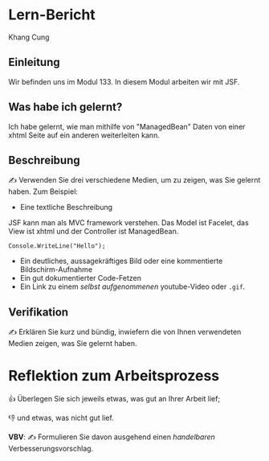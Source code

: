 # Lern-Bericht
Khang Cung

## Einleitung

Wir befinden uns im Modul 133. In diesem Modul arbeiten wir mit JSF.

## Was habe ich gelernt?
Ich habe gelernt, wie man mithilfe von "ManagedBean" Daten von einer xhtml Seite auf ein anderen weiterleiten kann.

## Beschreibung

✍️ Verwenden Sie drei verschiedene Medien, um zu zeigen, was Sie gelernt haben. Zum Beispiel:

* Eine textliche Beschreibung

JSF kann man als MVC framework verstehen. Das Model ist Facelet, das View ist xhtml und der Controller ist ManagedBean. 

```
Console.WriteLine("Hello");
```
* Ein deutliches, aussagekräftiges Bild oder eine kommentierte Bildschirm-Aufnahme
* Ein gut dokumentierter Code-Fetzen
* Ein Link zu einem *selbst aufgenommenen* youtube-Video oder `.gif`.

## Verifikation

✍️ Erklären Sie kurz und bündig, inwiefern die von Ihnen verwendeten Medien zeigen, was Sie gelernt haben.

# Reflektion zum Arbeitsprozess

👍 Überlegen Sie sich jeweils etwas, was gut an Ihrer Arbeit lief; 

👎 und etwas, was nicht gut lief.

**VBV**: ✍️ Formulieren Sie davon ausgehend einen *handelbaren* Verbesserungsvorschlag.
